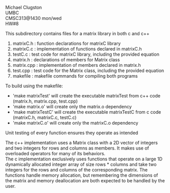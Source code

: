 Michael Clugston  
UMBC  
CMSC313@1430 mon/wed  
HW#8  

This subdirectory contains files for a matrix library in both c and c++


1. matrixC.h : function declarations for matrixC library
2. matrixC.c : implementation of functions declared in matrixC.h
3. testC.c : test code for matrixC library, including the provided equation
4. matrix.h : declarations of members for Matrix class
5. matrix.cpp : implementation of members declared in matrix.h
6. test.cpp : test code for the Matrix class, including the provided equation
7. makefile : makefile commands for compiling both programs


To build using the makefile: 
- 'make matrixTest' will create the executable matrixTest from c++ code (matrix.h, matrix.cpp, test.cpp)
- 'make matrix.o' will create only the matrix.o dependency
- 'make matrixTestC' will create the executable matrixTestC from c code (matrixC.h, matrixC.c, testC.c)
- 'make matrixC.o' will create only the matrixC.o dependency


Unit testing of every function ensures they operate as intended


The c++ implementation uses a Matrix class with a 2D vector of integers and two integers for rows and columns as members. It makes use of overloaded operators for many of its behaviors.  
The c implementation exclusively uses functions that operate on a large 1D dynamically allocated integer array of size rows * columns and take two integers for the rows and columns of the corresponding matrix. The functions handle memory allocation, but remembering the dimensions of the matrix and memory deallocation are both expected to be handled by the user.
